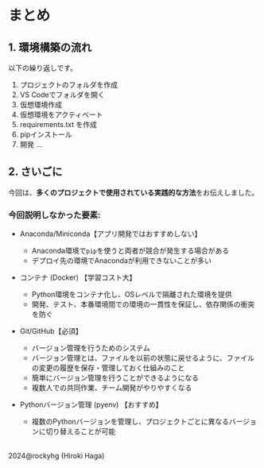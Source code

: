 # まとめ

## 1. 環境構築の流れ
以下の繰り返しです。

1. プロジェクトのフォルダを作成
2. VS Codeでフォルダを開く
3. 仮想環境作成
4. 仮想環境をアクティベート
5. requirements.txt を作成
6. pipインストール
7. 開発 ...


## 2. さいごに

今回は、**多くのプロジェクトで使用されている実践的な方法**をお伝えしました。

### 今回説明しなかった要素:

- Anaconda/Miniconda【アプリ開発ではおすすめしない】
  - Anaconda環境で`pip`を使うと両者が競合が発生する場合がある
  - デプロイ先の環境でAnacondaが利用できないことが多い

- コンテナ (Docker) 【学習コスト大】
  - Python環境をコンテナ化し、OSレベルで隔離された環境を提供
  - 開発、テスト、本番環境間での環境の一貫性を保証し、依存関係の衝突を防ぐ

- Git/GitHub【必須】
  - バージョン管理を行うためのシステム
  - バージョン管理とは、ファイルを以前の状態に戻せるように、ファイルの変更の履歴を保存・管理しておく仕組みのこと
  - 簡単にバージョン管理を行うことができるようになる
  - 複数人での共同作業、チーム開発がやりやすくなる

- Pythonバージョン管理 (pyenv) 【おすすめ】
  - 複数のPythonバージョンを管理し、プロジェクトごとに異なるバージョンに切り替えることが可能

<br>2024@rockyhg (Hiroki Haga)
